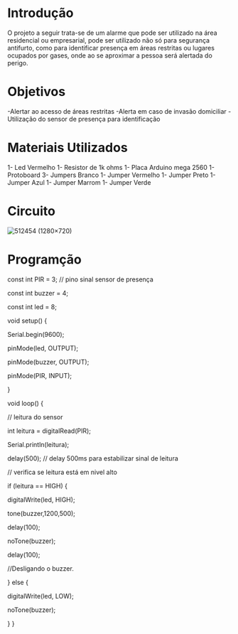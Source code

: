 # Introdução 

O projeto a seguir trata-se de um alarme que pode ser utilizado na área residencial ou empresarial, pode ser utilizado não só para segurança antifurto, como para identificar presença em áreas restritas ou lugares ocupados por gases, onde ao se aproximar a pessoa será alertada do perigo.

# Objetivos

-Alertar ao acesso de áreas restritas
-Alerta em caso de invasão domiciliar
-Utilização do sensor de presença para identificação

# Materiais Utilizados

1-	Led Vermelho
1-	Resistor de 1k ohms
1-	Placa Arduino mega 2560
1-	Protoboard
3- Jumpers Branco
1-	Jumper Vermelho
1-	Jumper Preto
1-	Jumper Azul
1-	Jumper Marrom
1-	Jumper Verde

# Circuito

![512454 (1280×720)](https://user-images.githubusercontent.com/127743713/226620087-2e15e678-469c-417a-a05e-1b3dceba6758.jpg)

# Programção

const int PIR = 3;     // pino sinal sensor de presença

const int buzzer = 4;

const int led =  8;      

void setup() {

Serial.begin(9600);

pinMode(led, OUTPUT);

pinMode(buzzer, OUTPUT);

pinMode(PIR, INPUT);

}

void loop() {

// leitura do sensor

int leitura = digitalRead(PIR);

Serial.println(leitura);

delay(500); // delay 500ms para estabilizar sinal de leitura
  
  // verifica se leitura está em nivel alto

if (leitura == HIGH) {

digitalWrite(led, HIGH);

tone(buzzer,1200,500);   

delay(100);

noTone(buzzer);

delay(100);

//Desligando o buzzer.  

} else {

digitalWrite(led, LOW);

noTone(buzzer);

}
}
